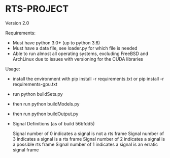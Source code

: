 # RTS-PROJECT

Version 2.0

Requirements:
  * Must have python 3.0+ (up to python 3.6)
  * Must have a data file, see loader.py for which file is needed
  * Able to run almost all operating systems, excluding FreeBSD and ArchLinux due to issues with versioning for the CUDA libraries

Usage:
  - install the environment with pip install -r requirements.txt or pip install -r requirements-gpu.txt
  - run python buildSets.py
  - then run python buildModels.py
  - then run python buildOutput.py
  - Signal Definitions (as of build  56bfdd5)

      Signal number of 0 indicates a signal is not a rts frame
      Signal number of 3 indicates a signal is a rts frame
      Signal number of 2 indicates a signal is a possible rts frame
      Signal number of 1 indicates a signal is an erratic signal frame
